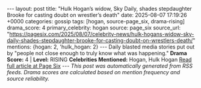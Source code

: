 --- layout: post title: "Hulk Hogan’s widow, Sky Daily, shades stepdaughter Brooke for casting doubt on wrestler’s death" date: 2025-08-07 17:19:26 +0000 categories: gossip tags: [hogan, source-page_six, drama-rising] drama_score: 4 primary_celebrity: hogan source: page_six source_url: "https://pagesix.com/2025/08/07/celebrity-news/hulk-hogans-widow-sky-daily-shades-stepdaughter-brooke-for-casting-doubt-on-wrestlers-death/" mentions: {hogan: 2, 'hulk_hogan: 2} --- Daily blasted media stories put out by "people not close enough to truly know what was happening." **Drama Score:** 4 | **Level:** RISING **Celebrities Mentioned:** Hogan, Hulk Hogan [Read full article at Page Six](https://pagesix.com/2025/08/07/celebrity-news/hulk-hogans-widow-sky-daily-shades-stepdaughter-brooke-for-casting-doubt-on-wrestlers-death/) --- *This post was automatically generated from RSS feeds. Drama scores are calculated based on mention frequency and source reliability.*